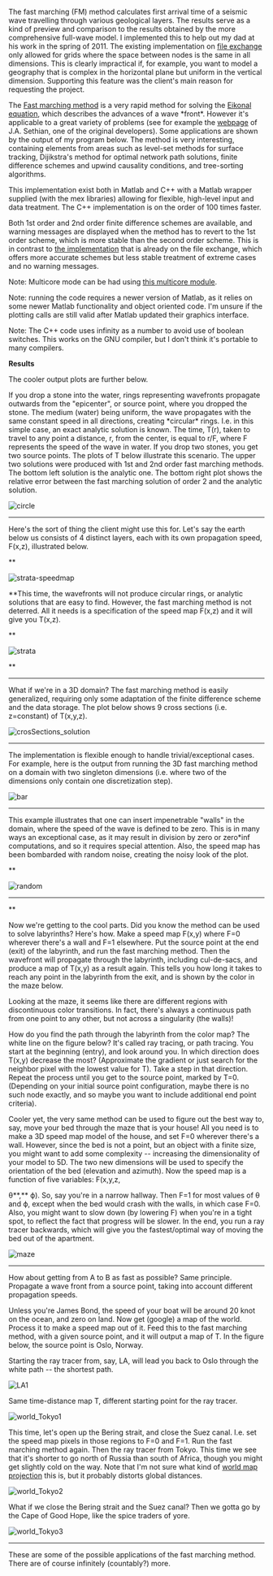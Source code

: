 The fast marching (FM) method calculates first arrival time of a seismic wave travelling through various geological layers. The results serve as a kind of preview and comparison to the results obtained by the more comprehensive full-wave model. I implemented this to help out my dad at his work in the spring of 2011. The existing implementation on [file exchange](http://www.mathworks.com/matlabcentral/fileexchange/24531-accurate-fast-marching) only allowed for grids where the space between nodes is the same in all dimensions. This is clearly impractical if, for example, you want to model a geography that is complex in the horizontal plane but uniform in the vertical dimension. Supporting this feature was the client's main reason for requesting the project.

  

The [Fast marching method](http://en.wikipedia.org/wiki/Fast_marching_method) is a very rapid method for solving the [Eikonal equation](http://en.wikipedia.org/wiki/Eikonal_equation), which describes the advances of a wave \*front\*. However it's applicable to a great variety of problems (see for example the [webpage](http://math.berkeley.edu/~sethian/2006/Applications/Menu_Expanded_Applications.html) of J.A. Sethian, one of the original developers). Some applications are shown by the output of my program below. 
The method is very interesting, containing elements from areas such as level-set methods for surface tracking, Dijikstra's method for optimal network path solutions, finite difference schemes and upwind causality conditions, and tree-sorting algorithms.

  

This implementation exist both in Matlab and C++ with a Matlab wrapper supplied (with the mex libraries) allowing for flexible, high-level input and data treatment. The C++ implementation is on the order of 100 times faster.

  

Both 1st order and 2nd order finite difference schemes are available, and warning messages are displayed when the method has to revert to the 1st order scheme, which is more stable than the second order scheme. This is in contrast to [the implementation](http://www.mathworks.com/matlabcentral/fileexchange/24531-accurate-fast-marching) that is already on the file exchange, which offers more accurate schemes but less stable treatment of extreme cases and no warning messages.

  

Note: Multicore mode can be had using [this multicore module](http://www.mathworks.com/matlabcentral/fileexchange/13775-multicore-parallel-processing-on-multiple-cores).

  

Note: running the code requires a newer version of Matlab, as it relies on some newer Matlab functionality and object oriented code. I'm unsure if the plotting calls are still valid after Matlab updated their graphics interface.

Note: The C++ code uses infinity as a number to avoid use of boolean switches. This works on the GNU compiler, but I don't think it's portable to many compilers.

  

**Results**

The cooler output plots are further below.  
  

If you drop a stone into the water, rings representing wavefronts propagate outwards from the "epicenter", or source point, where you dropped the stone. The medium (water) being uniform, the wave propagates with the same constant speed in all directions, creating \*circular\* rings. I.e. in this simple case, an exact analytic solution is known. The time, T(r), taken to travel to any point a distance, r, from the center, is equal to r/F, where F represents the speed of the wave in water. If you drop two stones, you get two source points. The plots of T below illustrate this scenario. The upper two solutions were produced with 1st and 2nd order fast marching methods. The bottom left solution is the analytic one. The bottom right plot shows the relative error between the fast marching solution of order 2 and the analytic solution.

![circle](./Pics/circle.jpg)

  

* * *

Here's the sort of thing the client might use this for. Let's say the earth below us consists of 4 distinct layers, each with its own propagation speed, F(x,z), illustrated below.

**

![strata-speedmap](./Pics/strata-speedmap.jpg)




**This time, the wavefronts will not produce circular rings, or analytic solutions that are easy to find. However, the fast marching method is not deterred. All it needs is a specification of the speed map F(x,z) and it will give you T(x,z).

  
**

![strata](./Pics/strata.jpg)

  

  



**

* * *

What if we're in a 3D domain? The fast marching method is easily generalized, requiring only some adaptation of the finite difference scheme and the data storage. The plot below shows 9 cross sections (i.e. z=constant) of T(x,y,z).

![crosSections_solution](./Pics/crosSections_solution.jpg)

  

* * *

The implementation is flexible enough to handle trivial/exceptional cases. For example, here is the output from running the 3D fast marching method on a domain with two singleton dimensions (i.e. where two of the dimensions only contain one discretization step).

  

![bar](./Pics/bar.jpg)

  

* * *

This example illustrates that one can insert impenetrable "walls" in the domain, where the speed of the wave is defined to be zero. This is in many ways an exceptional case, as it may result in division by zero or zero\*inf computations, and so it requires special attention. Also, the speed map has been bombarded with random noise, creating the noisy look of the plot.

  

**

![random](./Pics/random.jpg)

  

* * *





**

Now we're getting to the cool parts. Did you know the method can be used to solve labyrinths? Here's how. Make a speed map F(x,y) where F=0 wherever there's a wall and F=1 elsewhere. Put the source point at the end (exit) of the labyrinth, and run the fast marching method. Then the wavefront will propagate through the labyrinth, including cul-de-sacs, and produce a map of T(x,y) as a result again. This tells you how long it takes to reach any point in the labyrinth from the exit, and is shown by the color in the maze below.

  

Looking at the maze, it seems like there are different regions with discontinuous color transitions. In fact, there's always a continuous path from one point to any other, but not across a singularity (the walls)!

  

How do you find the path through the labyrinth from the color map? The white line on the figure below? It's called ray tracing, or path tracing. You start at the beginning (entry), and look around you. In which direction does T(x,y) decrease the most? (Approximate the gradient or just search for the neighbor pixel with the lowest value for T). Take a step in that direction. Repeat the process until you get to the source point, marked by T=0. (Depending on your initial source point configuration, maybe there is no such node exactly, and so maybe you want to include additional end point criteria).

  

Cooler yet, the very same method can be used to figure out the best way to, say, move your bed through the maze that is your house! All you need is to make a 3D speed map model of the house, and set F=0 wherever there's a wall. However, since the bed is not a point, but an object with a finite size, you might want to add some complexity -- increasing the dimensionality of your model to 5D. The two new dimensions will be used to specify the orientation of the bed (elevation and azimuth). Now the speed map is a function of five variables: F(x,y,z,

θ**,** ϕ). So, say you're in a narrow hallway. Then F=1 for most values of θ and  ϕ, except when the bed would crash with the walls, in which case F=0. Also, you might want to slow down (by lowering F) when you're in a tight spot, to reflect the fact that progress will be slower. In the end, you run a ray tracer backwards, which will give you the fastest/optimal way of moving the bed out of the apartment.

  

![maze](./Pics/maze.jpg)

  

* * *

How about getting from A to B as fast as possible? Same principle. Propagate a wave front from a source point, taking into account different propagation speeds.

  

Unless you're James Bond, the speed of your boat will be around 20 knot on the ocean, and zero on land. Now get (google) a map of the world. Process it to make a speed map out of it. Feed this to the fast marching method, with a given source point, and it will output a map of T. In the figure below, the source point is Oslo, Norway.

  

Starting the ray tracer from, say, LA, will lead you back to Oslo through the white path -- the shortest path.

  

![LA1](./Pics/LA1.jpg)

  

Same time-distance map T, different starting point for the ray tracer.

  

![world_Tokyo1](./Pics/world_Tokyo1.jpg)

  

  

This time, let's open up the Bering strait, and close the Suez canal. I.e. set the speed map pixels in those regions to F=0 and F=1. Run the fast marching method again. Then the ray tracer from Tokyo. This time we see that it's shorter to go north of Russia than south of Africa, though you might get slightly cold on the way. Note that I'm not sure what kind of [world map projection](http://en.wikipedia.org/wiki/Map_projection) this is, but it probably distorts global distances.

  

![world_Tokyo2](./Pics/world_Tokyo2.jpg)

  

  

What if we close the Bering strait and the Suez canal? Then we gotta go by the Cape of Good Hope, like the spice traders of yore.

  

![world_Tokyo3](./Pics/world_Tokyo3.jpg)

  

* * *

These are some of the possible applications of the fast marching method. There are of course infinitely (countably?) more.
